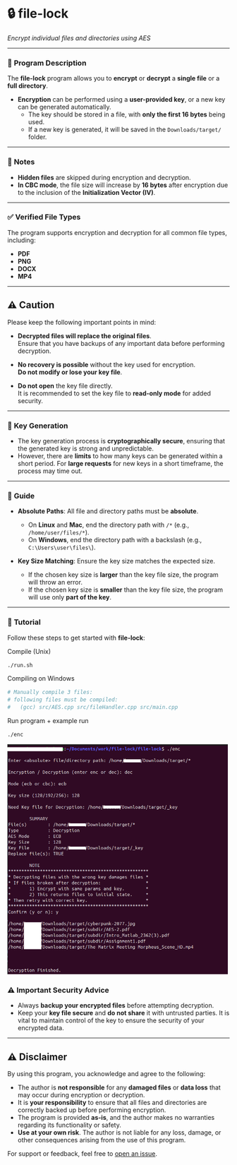 # :lock: **file-lock**  
*Encrypt individual files and directories using AES*

---

### :page_with_curl: **Program Description**

The **file-lock** program allows you to **encrypt** or **decrypt** a **single file** or a **full directory**.  

- **Encryption** can be performed using a **user-provided key**, or a new key can be generated automatically.
  - The key should be stored in a file, with **only the first 16 bytes** being used.
  - If a new key is generated, it will be saved in the `Downloads/target/` folder.

---

### :memo: **Notes**

- **Hidden files** are skipped during encryption and decryption.
- **In CBC mode**, the file size will increase by **16 bytes** after encryption due to the inclusion of the **Initialization Vector (IV)**.
  
---

### :white_check_mark: **Verified File Types**

The program supports encryption and decryption for all common file types, including:

- **PDF**
- **PNG**
- **DOCX**
- **MP4**

---

## :warning: **Caution**

Please keep the following important points in mind:

- **Decrypted files will replace the original files**.  
  Ensure that you have backups of any important data before performing decryption.
  
- **No recovery is possible** without the key used for encryption.  
  **Do not modify or lose your key file**.
  
- **Do not open** the key file directly.  
  It is recommended to set the key file to **read-only mode** for added security.

---

### :key: **Key Generation**

- The key generation process is **cryptographically secure**, ensuring that the generated key is strong and unpredictable.
- However, there are **limits** to how many keys can be generated within a short period. For **large requests** for new keys in a short timeframe, the process may time out.

---

### :book: **Guide**

- **Absolute Paths**: All file and directory paths must be **absolute**.
  - On **Linux** and **Mac**, end the directory path with `/*` (e.g., `/home/user/files/*`).
  - On **Windows**, end the directory path with a backslash (e.g., `C:\Users\user\files\`).
  
- **Key Size Matching**: Ensure the key size matches the expected size.
  - If the chosen key size is **larger** than the key file size, the program will throw an error.
  - If the chosen key size is **smaller** than the key file size, the program will use only **part of the key**.

---

### :book: **Tutorial**

Follow these steps to get started with **file-lock**:

Compile (Unix)
```bash
./run.sh
```

Compiling on Windows
```bash
# Manually compile 3 files:
# following files must be compiled:
#   (gcc) src/AES.cpp src/fileHandler.cpp src/main.cpp
```

Run program + example run
```bash
./enc
```


<img src="tutorial.png" alt="Tutorial in terminal" width="500"/>


### :warning: **Important Security Advice**

- Always **backup your encrypted files** before attempting decryption.
- Keep your **key file secure** and **do not share** it with untrusted parties. It is vital to maintain control of the key to ensure the security of your encrypted data.

---


## :warning: **Disclaimer**

By using this program, you acknowledge and agree to the following:

- The author is **not responsible** for any **damaged files** or **data loss** that may occur during encryption or decryption.
- It is **your responsibility** to ensure that all files and directories are correctly backed up before performing encryption.
- The program is provided **as-is**, and the author makes no warranties regarding its functionality or safety.
- **Use at your own risk**. The author is not liable for any loss, damage, or other consequences arising from the use of this program.


For support or feedback, feel free to [open an issue](https://github.com/constantin9845/file-lock/issues).

